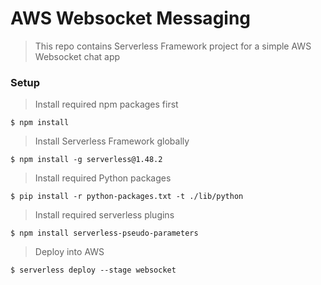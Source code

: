 # AWS Websocket Messaging

> This repo contains Serverless Framework project for a simple AWS Websocket chat app

### Setup

> Install required npm packages first

```shell
$ npm install
```

> Install Serverless Framework globally

```shell
$ npm install -g serverless@1.48.2
```

> Install required Python packages

```shell
$ pip install -r python-packages.txt -t ./lib/python
```

> Install required serverless plugins

```shell
$ npm install serverless-pseudo-parameters
```

> Deploy into AWS

```shell
$ serverless deploy --stage websocket
```
